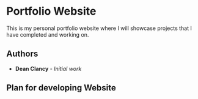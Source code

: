# Portfolio Website

This is my personal portfolio website where I will showcase projects that I have completed and working on.

## Authors

* **Dean Clancy** - *Initial work* 


## Plan for developing Website 


